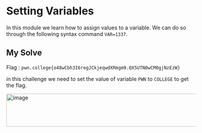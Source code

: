 # Setting Variables

In this module we learn how to assign values to a variable. We can do so through the following syntax command `VAR=1337`.

## My Solve

Flag : `pwn.college{o48wCbh3I6regJCkjeqwdXRmgm9.QX5UTN0wCM0gjNzEzW}`

in this challenge we need to set the value of variable `PWN` to `COLLEGE` to get the flag.

<img width="516" height="88" alt="image" src="https://github.com/user-attachments/assets/8bf1355e-db9a-4230-b730-71f1c6f95283" />
